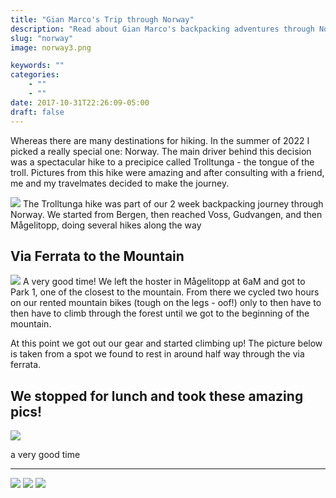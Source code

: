 ```yaml
---
title: "Gian Marco's Trip through Norway"
description: "Read about Gian Marco's backpacking adventures through Norway or, as they call it, Nörge and see the marvellous views from Trolltunga: the 'Troll's tongue'"
slug: "norway"
image: norway3.png

keywords: ""
categories: 
    - ""
    - ""
date: 2017-10-31T22:26:09-05:00
draft: false
---
```

Whereas there are many destinations for hiking. In the summer of 2022 I picked a really special one: Norway. The main driver behind this decision was a spectacular hike to a precipice called Trolltunga - the tongue of the troll. Pictures from this hike were amazing and after consulting with a friend, me and my travelmates decided to make the journey.

![](/img/norway2.png)
The Trolltunga hike was part of our 2 week backpacking journey through Norway.
We started from Bergen, then reached Voss, Gudvangen, and then Mågelitopp, doing several hikes along the way

Via Ferrata to the Mountain
---
![](/img/norway4.jpg)
A very good time!
We left the hoster in Mågelitopp at 6aM and got to Park 1, one of the closest to the mountain. From there we cycled two hours on our rented mountain bikes (tough on the legs - oof!) only to then have to then have to climb through the forest until we got to the beginning of the mountain.

At this point we got out our gear and started climbing up! 
The picture below is taken from a spot we found to rest in around half way through the via ferrata. 

We stopped for lunch and took these amazing pics!
---
![](/img/norway6.jpg)

a very good time

---
![](/img/norway6.png)
![](/img/norway4.jpg)
![](/img/norway6.jpg)



